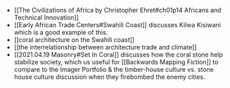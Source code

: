 * [[The Civilizations of Africa by Christopher Ehret#ch01p14 Africans and Technical Innovation]]
* [[Early African Trade Centers#Swahili Coast]] discusses Kilwa Kisiwani which is a good example of this. 
* [[coral architecture on the Swahili coast]] 
* [[the interrelationship between architecture trade and climate]]
* [[2021.04.19 Masonry#Set In Coral]] discusses how the coral stone help stabilize society, which us useful for [[Backwards Mapping Fiction]] to compare to the Imager Portfolio & the timber-house culture vs. stone house culture discussion when they firebombed the enemy cities. 